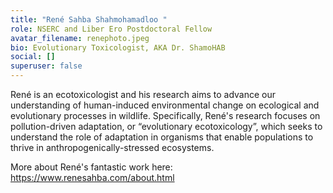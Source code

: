 ```yaml
---
title: "René Sahba Shahmohamadloo "
role: NSERC and Liber Ero Postdoctoral Fellow
avatar_filename: renephoto.jpeg
bio: Evolutionary Toxicologist, AKA Dr. ShamoHAB
social: []
superuser: false
---
```

René is an ecotoxicologist and his research aims to advance our understanding of human-induced environmental change on ecological and evolutionary processes in wildlife. Specifically, René's research focuses on pollution-driven adaptation, or “evolutionary ecotoxicology”, which seeks to understand the role of adaptation in organisms that enable populations to thrive in anthropogenically-stressed ecosystems.

More about René's fantastic work here: <https://www.renesahba.com/about.html>